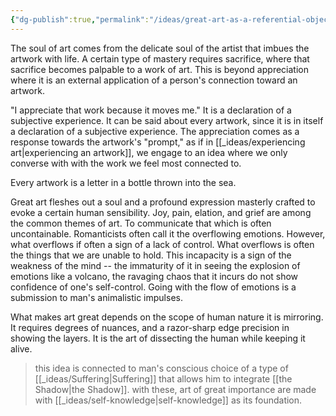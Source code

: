 ```yaml
---
{"dg-publish":true,"permalink":"/ideas/great-art-as-a-referential-object-towards-human-nature/","tags":["humanity","thoughts"],"created":"2024-09-22T06:59:17.432+08:00","updated":"2024-12-17T17:56:24.855+08:00"}
---
```


The soul of art comes from the delicate soul of the artist that imbues the artwork with life. A certain type of mastery requires sacrifice, where that sacrifice becomes palpable to a work of art. This is beyond appreciation where it is an external application of a person's connection toward an artwork. 

"I appreciate that work because it moves me." It is a declaration of a subjective experience. It can be said about every artwork, since it is in itself a declaration of a subjective experience. The appreciation comes as a response towards the artwork's "prompt," as if in [[_ideas/experiencing art\|experiencing an artwork]], we engage to an idea where we only converse with with the work we feel most connected to.

Every artwork is a letter in a bottle thrown into the sea. 

Great art fleshes out a soul and a profound expression masterly crafted to evoke a certain human sensibility. Joy, pain, elation, and grief are among the common themes of art. To communicate that which is often uncontainable. Romanticists often call it the overflowing emotions. However, what overflows if often a sign of a lack of control. What overflows is often the things that we are unable to hold. This incapacity is a sign of the weakness of the mind -- the immaturity of it in seeing the explosion of emotions like a volcano, the ravaging chaos that it incurs do not show confidence of one's self-control. Going with the flow of emotions is a submission to man's animalistic impulses. 

What makes art great depends on the scope of human nature it is mirroring. It requires degrees of nuances, and a razor-sharp edge precision in showing the layers. It is the art of dissecting the human while keeping it alive.

> this idea is connected to man's conscious choice of a type of [[_ideas/Suffering\|Suffering]] that allows him to integrate [[the Shadow\|the Shadow]]. with these, art of great importance are made with [[_ideas/self-knowledge\|self-knowledge]] as its foundation.